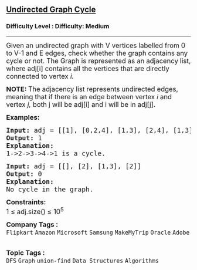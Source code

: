 <h2><a href="https://www.geeksforgeeks.org/problems/detect-cycle-in-an-undirected-graph/1?page=1&category=Graph&company=Microsoft&status=solved&sortBy=submissions">Undirected Graph Cycle</a></h2><h3>Difficulty Level : Difficulty: Medium</h3><hr><div class="problems_problem_content__Xm_eO"><p><span style="font-size: 18px;">Given an undirected graph with V vertices labelled from 0 to V-1 and E edges, check whether the graph contains any cycle or not. The Graph is represented as an adjacency list, where adj[i] contains all the vertices that are directly connected to vertex <em>i.</em></span></p>
<p><strong><span style="font-size: 18px;">NOTE:&nbsp;</span></strong><span style="font-size: 18px;">The adjacency list represents undirected edges, meaning that if there is an edge between vertex&nbsp;<em>i</em> and vertex&nbsp;<em>j, </em>both j will be adj[i] and i will be in adj[j].</span><span style="font-size: 18px;"><strong><img src="C:\Users\Mukul kumar\Desktop\GFG_PIC.JPG" alt=""></strong></span></p>
<p><span style="font-size: 18px;"><strong>Examples:</strong></span></p>
<pre><span style="font-size: 18px;"><strong>Input: </strong>adj = [[1], [0,2,4], [1,3], [2,4], [1,3]]<strong>&nbsp;</strong>
<strong>Output: </strong>1
<strong>Explanation:</strong> 
</span><img src="https://media.geeksforgeeks.org/img-practice/PROD/addEditProblem/700219/Web/Other/891791f9-1abb-45b1-80f2-7af46d73dcd2_1685086491.png" alt="">
<span style="font-size: 18px;">1-&gt;2-&gt;3-&gt;4-&gt;1 is a cycle.</span>
</pre>
<pre><span style="font-size: 18px;"><strong>Input: </strong>adj = [[], [2], [1,3], [2]]</span>
<strong><span style="font-size: 18px;">Output: </span></strong><span style="font-size: 18px;">0
<strong>Explanation: 
</strong></span><img src="https://media.geeksforgeeks.org/img-practice/PROD/addEditProblem/700219/Web/Other/d8cbd97e-406e-4f50-a38c-6a58747df876_1685086491.png" alt="">
<span style="font-size: 18px;">No cycle in the graph.</span>
</pre>
<p><span style="font-size: 18px;"><strong>Constraints:</strong><br>1 ≤ adj.size() ≤ 10<sup>5</sup></span></p></div><p><span style=font-size:18px><strong>Company Tags : </strong><br><code>Flipkart</code>&nbsp;<code>Amazon</code>&nbsp;<code>Microsoft</code>&nbsp;<code>Samsung</code>&nbsp;<code>MakeMyTrip</code>&nbsp;<code>Oracle</code>&nbsp;<code>Adobe</code>&nbsp;<br><p><span style=font-size:18px><strong>Topic Tags : </strong><br><code>DFS</code>&nbsp;<code>Graph</code>&nbsp;<code>union-find</code>&nbsp;<code>Data Structures</code>&nbsp;<code>Algorithms</code>&nbsp;